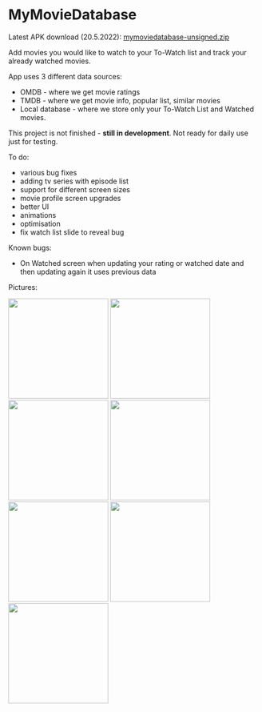 # MyMovieDatabase
Latest APK download (20.5.2022): [mymoviedatabase-unsigned.zip](https://github.com/sladictilen/MyMovieDatabase/files/8743679/mymoviedatabase-unsigned.zip)

Add movies you would like to watch to your To-Watch list and track your already watched movies. 

App uses 3 different data sources:
- OMDB - where we get movie ratings
- TMDB - where we get movie info, popular list, similar movies
- Local database - where we store only your To-Watch List and Watched movies.

This project is not finished - **still in development**. Not ready for daily use just for testing.

To do:
- various bug fixes
- adding tv series with episode list 
- support for different screen sizes
- movie profile screen upgrades
- better UI
- animations
- optimisation
- fix watch list slide to reveal bug

Known bugs:
- On Watched screen when updating your rating or watched date and then updating again it uses previous data

Pictures:

<img src="https://user-images.githubusercontent.com/85624506/169522884-df22bbae-2470-4164-92e9-bde529649f7b.png" width="200">
<img src="https://user-images.githubusercontent.com/85624506/169522920-d4fde0b6-4cc9-4dfe-b134-4cd7199a376f.png" width="200">
<img src="https://user-images.githubusercontent.com/85624506/169522924-1b12d5a5-ef0f-44b6-8347-bc3b5d403d27.png" width="200">
<img src="https://user-images.githubusercontent.com/85624506/169522929-4205e3e1-4049-46d1-8adf-0603891787cf.png" width="200">
<img src="https://user-images.githubusercontent.com/85624506/169600479-84dbd265-996f-47a5-9573-aef2f7d92954.png" width="200">
<img src="https://user-images.githubusercontent.com/85624506/169600617-bbeec41c-b98f-452e-9162-c3a8c9595177.png" width="200">
<img src="https://user-images.githubusercontent.com/85624506/169600652-bd631a33-cf8e-4d27-aecd-2c0e81eed960.png" width="200">

